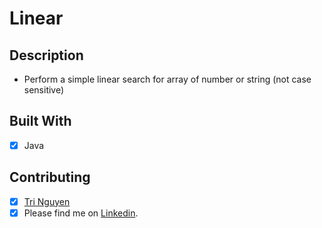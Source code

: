 # Linear

## Description

* Perform a simple linear search for array of number or string (not case sensitive)

## Built With
* [x] Java

## Contributing 
* [x] [Tri Nguyen](https://tringuyendeveloper.com/)
* [x] Please find me on [Linkedin](https://www.linkedin.com/in/tri-nguyen-1086).
